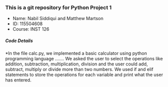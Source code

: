 ### This is a git repository for Python Project 1

- Name:     Nabil Siddiqui and Matthew Martson 
- ID:       115504608 
- Course:   INST 126 


##### Code Details
*In the file calc.py, we implemented a basic calculator using python programming language ....... 
We asked the user to select the operations like addition, subtraction, multiplication, division and the user could add, subtract, multiply or divide more than two numbers. We used if and elif statements to store the operations for each variable and print what the user has entered. 
